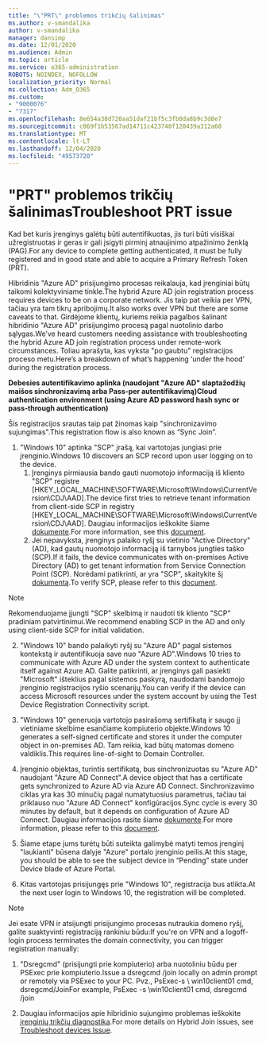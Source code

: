 ```yaml
---
title: "\"PRT\" problemos trikčių šalinimas"
ms.author: v-smandalika
author: v-smandalika
manager: dansimp
ms.date: 12/01/2020
ms.audience: Admin
ms.topic: article
ms.service: o365-administration
ROBOTS: NOINDEX, NOFOLLOW
localization_priority: Normal
ms.collection: Adm_O365
ms.custom:
- "9000076"
- "7317"
ms.openlocfilehash: 8e654a38d720aa51daf21bf5c3fb0da8b9c3d8e7
ms.sourcegitcommit: c069f1b53567ad14711c423740f120439a312a60
ms.translationtype: MT
ms.contentlocale: lt-LT
ms.lasthandoff: 12/04/2020
ms.locfileid: "49573720"
---
```

# <a name="troubleshoot-prt-issue"></a><span data-ttu-id="b2067-102">"PRT" problemos trikčių šalinimas</span><span class="sxs-lookup"><span data-stu-id="b2067-102">Troubleshoot PRT issue</span></span>

<span data-ttu-id="b2067-103">Kad bet kuris įrenginys galėtų būti autentifikuotas, jis turi būti visiškai užregistruotas ir geras ir gali įsigyti pirminį atnaujinimo atpažinimo ženklą (PAG).</span><span class="sxs-lookup"><span data-stu-id="b2067-103">For any device to complete getting authenticated, it must be fully registered and in good state and able to acquire a Primary Refresh Token (PRT).</span></span>

<span data-ttu-id="b2067-104">Hibridinis "Azure AD" prisijungimo procesas reikalauja, kad įrenginiai būtų taikomi kolektyviniame tinkle.</span><span class="sxs-lookup"><span data-stu-id="b2067-104">The hybrid Azure AD join registration process requires devices to be on a corporate network.</span></span> <span data-ttu-id="b2067-105">Jis taip pat veikia per VPN, tačiau yra tam tikrų apribojimų.</span><span class="sxs-lookup"><span data-stu-id="b2067-105">It also works over VPN but there are some caveats to that.</span></span> <span data-ttu-id="b2067-106">Girdėjome klientų, kuriems reikia pagalbos šalinant hibridinio "Azure AD" prisijungimo procesą pagal nuotolinio darbo sąlygas.</span><span class="sxs-lookup"><span data-stu-id="b2067-106">We’ve heard customers needing assistance with troubleshooting the hybrid Azure AD join registration process under remote-work circumstances.</span></span> <span data-ttu-id="b2067-107">Toliau aprašyta, kas vyksta "po gaubtu" registracijos proceso metu.</span><span class="sxs-lookup"><span data-stu-id="b2067-107">Here’s a breakdown of what’s happening ‘under the hood’ during the registration process.</span></span>

<span data-ttu-id="b2067-108">**Debesies autentifikavimo aplinka (naudojant "Azure AD" slaptažodžių maišos sinchronizavimą arba Pass-per autentifikavimą)**</span><span class="sxs-lookup"><span data-stu-id="b2067-108">**Cloud authentication environment (using Azure AD password hash sync or pass-through authentication)**</span></span>

<span data-ttu-id="b2067-109">Šis registracijos srautas taip pat žinomas kaip "sinchronizavimo sujungimas".</span><span class="sxs-lookup"><span data-stu-id="b2067-109">This registration flow is also known as “Sync Join”.</span></span>

1. <span data-ttu-id="b2067-110">"Windows 10" aptinka "SCP" įrašą, kai vartotojas jungiasi prie įrenginio.</span><span class="sxs-lookup"><span data-stu-id="b2067-110">Windows 10 discovers an SCP record upon user logging on to the device.</span></span>
    1. <span data-ttu-id="b2067-111">Įrenginys pirmiausia bando gauti nuomotojo informaciją iš kliento "SCP" registre [HKEY_LOCAL_MACHINE\SOFTWARE\Microsoft\Windows\CurrentVersion\CDJ\AAD].</span><span class="sxs-lookup"><span data-stu-id="b2067-111">The device first tries to retrieve tenant information from client-side SCP in registry [HKEY_LOCAL_MACHINE\SOFTWARE\Microsoft\Windows\CurrentVersion\CDJ\AAD].</span></span> <span data-ttu-id="b2067-112">Daugiau informacijos ieškokite šiame [dokumente](https://docs.microsoft.com/azure/active-directory/devices/hybrid-azuread-join-control).</span><span class="sxs-lookup"><span data-stu-id="b2067-112">For more information, see this [document](https://docs.microsoft.com/azure/active-directory/devices/hybrid-azuread-join-control).</span></span>
    2. <span data-ttu-id="b2067-113">Jei nepavyksta, įrenginys palaiko ryšį su vietinio "Active Directory" (AD), kad gautų nuomotojo informaciją iš tarnybos jungties taško (SCP).</span><span class="sxs-lookup"><span data-stu-id="b2067-113">If it fails, the device communicates with on-premises Active Directory (AD) to get tenant information from Service Connection Point (SCP).</span></span> <span data-ttu-id="b2067-114">Norėdami patikrinti, ar yra "SCP", skaitykite šį [dokumentą](https://docs.microsoft.com/azure/active-directory/devices/hybrid-azuread-join-manual#configure-a-service-connection-point).</span><span class="sxs-lookup"><span data-stu-id="b2067-114">To verify SCP, please refer to this [document](https://docs.microsoft.com/azure/active-directory/devices/hybrid-azuread-join-manual#configure-a-service-connection-point).</span></span> 

> [!NOTE]
> <span data-ttu-id="b2067-115">Rekomenduojame įjungti "SCP" skelbimą ir naudoti tik kliento "SCP" pradiniam patvirtinimui.</span><span class="sxs-lookup"><span data-stu-id="b2067-115">We recommend enabling SCP in the AD and only using client-side SCP for initial validation.</span></span>

2. <span data-ttu-id="b2067-116">"Windows 10" bando palaikyti ryšį su "Azure AD" pagal sistemos kontekstą ir autentifikuoja save nuo "Azure AD".</span><span class="sxs-lookup"><span data-stu-id="b2067-116">Windows 10 tries to communicate with Azure AD under the system context to authenticate itself against Azure AD.</span></span> <span data-ttu-id="b2067-117">Galite patikrinti, ar įrenginys gali pasiekti "Microsoft" išteklius pagal sistemos paskyrą, naudodami bandomojo įrenginio registracijos ryšio scenarijų.</span><span class="sxs-lookup"><span data-stu-id="b2067-117">You can verify if the device can access Microsoft resources under the system account by using the Test Device Registration Connectivity script.</span></span>

3. <span data-ttu-id="b2067-118">"Windows 10" generuoja vartotojo pasirašomą sertifikatą ir saugo jį vietiniame skelbime esančiame kompiuterio objekte.</span><span class="sxs-lookup"><span data-stu-id="b2067-118">Windows 10 generates a self-signed certificate and stores it under the computer object in on-premises AD.</span></span> <span data-ttu-id="b2067-119">Tam reikia, kad būtų matomas domeno valdiklis.</span><span class="sxs-lookup"><span data-stu-id="b2067-119">This requires line-of-sight to Domain Controller.</span></span>

4. <span data-ttu-id="b2067-120">Įrenginio objektas, turintis sertifikatą, bus sinchronizuotas su "Azure AD" naudojant "Azure AD Connect".</span><span class="sxs-lookup"><span data-stu-id="b2067-120">A device object that has a certificate gets synchronized to Azure AD via Azure AD Connect.</span></span> <span data-ttu-id="b2067-121">Sinchronizavimo ciklas yra kas 30 minučių pagal numatytuosius parametrus, tačiau tai priklauso nuo "Azure AD Connect" konfigūracijos.</span><span class="sxs-lookup"><span data-stu-id="b2067-121">Sync cycle is every 30 minutes by default, but it depends on configuration of Azure AD Connect.</span></span> <span data-ttu-id="b2067-122">Daugiau informacijos rasite šiame [dokumente](https://docs.microsoft.com/azure/active-directory/hybrid/how-to-connect-sync-configure-filtering#organizational-unitbased-filtering).</span><span class="sxs-lookup"><span data-stu-id="b2067-122">For more information, please refer to this [document](https://docs.microsoft.com/azure/active-directory/hybrid/how-to-connect-sync-configure-filtering#organizational-unitbased-filtering).</span></span>

5. <span data-ttu-id="b2067-123">Šiame etape jums turėtų būti suteikta galimybė matyti temos įrenginį "laukianti" būsena dalyje "Azure" portalo įrenginio peilis.</span><span class="sxs-lookup"><span data-stu-id="b2067-123">At this stage, you should be able to see the subject device in “Pending” state under Device blade of Azure Portal.</span></span>

6. <span data-ttu-id="b2067-124">Kitas vartotojas prisijungęs prie "Windows 10", registracija bus atlikta.</span><span class="sxs-lookup"><span data-stu-id="b2067-124">At the next user login to Windows 10, the registration will be completed.</span></span> 

> [!NOTE]
> <span data-ttu-id="b2067-125">Jei esate VPN ir atsijungti prisijungimo procesas nutraukia domeno ryšį, galite suaktyvinti registraciją rankiniu būdu:</span><span class="sxs-lookup"><span data-stu-id="b2067-125">If you're on VPN and a logoff-login process terminates the domain connectivity, you can trigger registration manually:</span></span>
 1. <span data-ttu-id="b2067-126">"Dsregcmd" (prisijungti prie kompiuterio) arba nuotoliniu būdu per PSExec prie kompiuterio.</span><span class="sxs-lookup"><span data-stu-id="b2067-126">Issue a dsregcmd /join locally on admin prompt or remotely via PSExec to your PC.</span></span> <span data-ttu-id="b2067-127">Pvz., PsExec-s \\ win10client01 cmd, dsregcmd/Join</span><span class="sxs-lookup"><span data-stu-id="b2067-127">For example, PsExec -s \\win10client01 cmd, dsregcmd /join</span></span>

 2. <span data-ttu-id="b2067-128">Daugiau informacijos apie hibridinio sujungimo problemas ieškokite [įrenginių trikčių diagnostika](https://techcommunity.microsoft.com/t5/azure-active-directory-identity/azure-ad-mailbag-frequent-questions-about-using-device-based/ba-p/1257344).</span><span class="sxs-lookup"><span data-stu-id="b2067-128">For more details on Hybrid Join issues, see [Troubleshoot devices Issue](https://techcommunity.microsoft.com/t5/azure-active-directory-identity/azure-ad-mailbag-frequent-questions-about-using-device-based/ba-p/1257344).</span></span>
